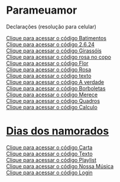 # Parameuamor
 Declarações (resolução para celular)

<a href="https://nivelton.github.io/Parameuamor/Declarações/Batimentos.html" target="_blank">Clique para acessar o código Batimentos</a>
<br>
<a href="https://nivelton.github.io/Parameuamor/Declarações/2.6.24.html" target="_blank">Clique para acessar o código 2.6.24
<br>
<a href="https://nivelton.github.io/Parameuamor/Declarações/Girassóis.html" target="_blank">Clique para acessar o código Girassóis
<br>
<a href="https://nivelton.github.io/Parameuamor/Declarações/rosa no copo.html" target="_blank">Clique para acessar o código rosa no copo
<br>
<a href="https://nivelton.github.io/Parameuamor/Declarações/Flor.html" target="_blank">Clique para acessar o código Flor
<br>
<a href="https://nivelton.github.io/Parameuamor/Declarações/Rosa.html" target="_blank">Clique para acessar o código Rosa
<br>
<a href="https://nivelton.github.io/Parameuamor/Declarações/texto.html" target="_blank">Clique para acessar o código texto
<br>
<a href="https://nivelton.github.io/Parameuamor/Declarações/A verdade.html" target="_blank">Clique para acessar o código A verdade
<br>
<a href="https://nivelton.github.io/Parameuamor/Declarações/Borboletas.html" target="_blank">Clique para acessar o código Borboletas
<br>
<a href="https://nivelton.github.io/Parameuamor/Declarações/Merece.html" target="_blank">Clique para acessar o código Merece
<br>
<a href="https://nivelton.github.io/Parameuamor/Declarações/Quadros.html" target="_blank">Clique para acessar o código Quadros
<br>
<a href="https://nivelton.github.io/Parameuamor/Declarações/Calculo.html" target="_blank">Clique para acessar o código Calculo
<br>
<h1>Dias dos namorados</h1>
<a href="https://nivelton.github.io/Parameuamor/Declarações/Coração.html" target="_blank">Clique para acessar o código Carta
<br>
<a href="https://nivelton.github.io/Parameuamor/Declarações/TextoDN.html" target="_blank">Clique para acessar o código Texto
<br>
<a href="https://nivelton.github.io/Parameuamor/SiteFotos/untitled.html" target="_blank">Clique para acessar o código Playlist
<br>
<a href="https://nivelton.github.io/Parameuamor/música/Música.html" target="_blank">Clique para acessar o código Nossa Música
<br>
<a href="https://nivelton.github.io/Parameuamor/site/Index.html" target="_blank">Clique para acessar o código Login